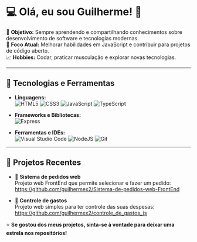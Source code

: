 # 💻 Olá, eu sou Guilherme! 👋

🎯 **Objetivo:** Sempre aprendendo e compartilhando conhecimentos sobre desenvolvimento de software e tecnologias modernas.  
💪 **Foco Atual:** Melhorar habilidades em JavaScript e contribuir para projetos de código aberto.  
📈 **Hobbies:** Codar, praticar musculação e explorar novas tecnologias.  

---

## 🚀 Tecnologias e Ferramentas

- **Linguagens:**  
  ![HTML5](https://img.shields.io/badge/HTML5-E34F26?style=for-the-badge&logo=html5&logoColor=white)
  ![CSS3](https://img.shields.io/badge/CSS3-1572B6?style=for-the-badge&logo=css3&logoColor=white)
  ![JavaScript](https://img.shields.io/badge/JavaScript-F7DF1E?style=for-the-badge&logo=javascript&logoColor=black)
  ![TypeScript](https://img.shields.io/badge/TypeScript-007ACC?style=for-the-badge&logo=typescript&logoColor=white)  

- **Frameworks e Bibliotecas:**  
  ![Express](https://img.shields.io/badge/express.js-%23404d59.svg?style=for-the-badge&logo=express&logoColor=%2361DAFB)

- **Ferramentas e IDEs:**  
  ![Visual Studio Code](https://img.shields.io/badge/VSCode-007ACC?style=for-the-badge&logo=visual-studio-code&logoColor=white)
  ![NodeJS](https://img.shields.io/badge/node.js-6DA55F?style=for-the-badge&logo=node.js&logoColor=white)
  ![Git](https://img.shields.io/badge/GIT-E44C30?style=for-the-badge&logo=git&logoColor=white)  

---

## 📂 Projetos Recentes
- 🌟 **Sistema de pedidos web**  
  Projeto web FrontEnd que permite selecionar e fazer um pedido:  
  https://github.com/guilhermex2/Sistema-de-pedidos-web-FrontEnd
  

- 🌟 **Controle de gastos**  
  Projeto web simples para ter controle das suas despesas:  
  https://github.com/guilhermex2/controle_de_gastos_js


⭐ **Se gostou dos meus projetos, sinta-se à vontade para deixar uma estrela nos repositórios!**  
